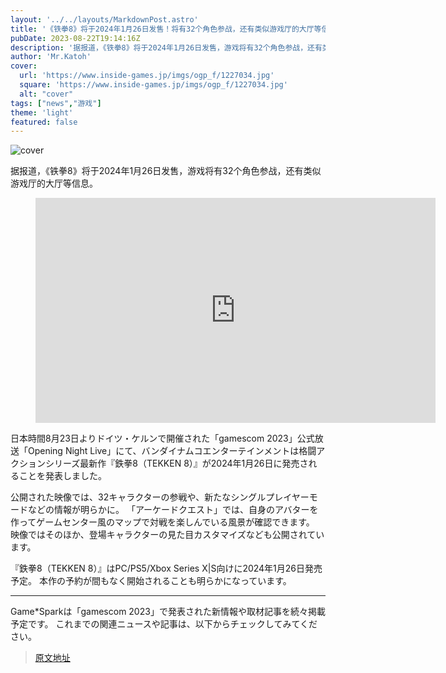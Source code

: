 ```yaml
---
layout: '../../layouts/MarkdownPost.astro'
title: '《铁拳8》将于2024年1月26日发售！将有32个角色参战，还有类似游戏厅的大厅等信息【gamescom2023】'
pubDate: 2023-08-22T19:14:16Z
description: '据报道，《铁拳8》将于2024年1月26日发售，游戏将有32个角色参战，还有类似游戏厅的大厅等信息。'
author: 'Mr.Katoh'
cover:
  url: 'https://www.inside-games.jp/imgs/ogp_f/1227034.jpg'
  square: 'https://www.inside-games.jp/imgs/ogp_f/1227034.jpg'
  alt: "cover"
tags: ["news","游戏"]
theme: 'light'
featured: false
---
```


![cover](https://www.inside-games.jp/imgs/ogp_f/1227034.jpg) 

据报道，《铁拳8》将于2024年1月26日发售，游戏将有32个角色参战，还有类似游戏厅的大厅等信息。

<figure class="ctms-editor-youtube"><iframe src="https://www.youtube.com/embed/tG_gUIaRQ8I?rel=0" width="640" height="360" max-width="100%" frameborder="0" allow="accelerometer; autoplay; encrypted-media; gyroscope; picture-in-picture" allowfullscreen=""></iframe></figure>
<p>日本時間8月23日よりドイツ・ケルンで開催された「gamescom 2023」公式放送「Opening Night Live」にて、バンダイナムコエンターテインメントは格闘アクションシリーズ最新作『鉄拳8（TEKKEN 8）』が2024年1月26日に発売されることを発表しました。</p>
<p>公開された映像では、32キャラクターの参戦や、新たなシングルプレイヤーモードなどの情報が明らかに。 「アーケードクエスト」では、自身のアバターを作ってゲームセンター風のマップで対戦を楽しんでいる風景が確認できます。 映像ではそのほか、登場キャラクターの見た目カスタマイズなども公開されています。</p>
<p>『鉄拳8（TEKKEN 8）』はPC/PS5/Xbox Series X|S向けに2024年1月26日発売予定。 本作の予約が間もなく開始されることも明らかになっています。</p>
<hr>
<p>Game*Sparkは「gamescom 2023」で発表された新情報や取材記事を続々掲載予定です。 これまでの関連ニュースや記事は、以下からチェックしてみてください。</p>

>[原文地址](https://www.inside-games.jp/article/2023/08/23/148012.html)  